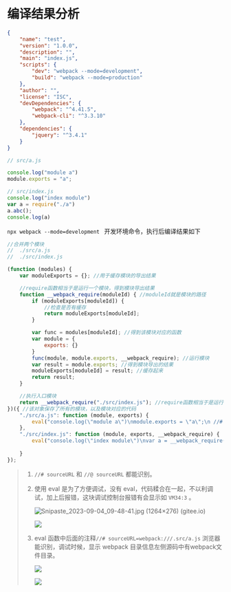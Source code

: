 # 编译结果分析

```json
{
    "name": "test",
    "version": "1.0.0",
    "description": "",
    "main": "index.js",
    "scripts": {
        "dev": "webpack --mode=development",
        "build": "webpack --mode=production"
    },
    "author": "",
    "license": "ISC",
    "devDependencies": {
        "webpack": "^4.41.5",
        "webpack-cli": "^3.3.10"
    },
    "dependencies": {
        "jquery": "^3.4.1"
    }
}

```



```js
// src/a.js

console.log("module a")
module.exports = "a";

// src/index.js
console.log("index module")
var a = require("./a")
a.abc();
console.log(a)
```

`npx webpack --mode=development ` 开发环境命令，执行后编译结果如下

```js
//合并两个模块
//  ./src/a.js
//  ./src/index.js

(function (modules) {
    var moduleExports = {}; //用于缓存模块的导出结果

    //require函数相当于是运行一个模块，得到模块导出结果
    function __webpack_require(moduleId) { //moduleId就是模块的路径
        if (moduleExports[moduleId]) {
            //检查是否有缓存
            return moduleExports[moduleId];
        }

        var func = modules[moduleId]; //得到该模块对应的函数
        var module = {
            exports: {}
        }
        func(module, module.exports, __webpack_require); //运行模块
        var result = module.exports; //得到模块导出的结果
        moduleExports[moduleId] = result; //缓存起来
        return result;
    }

    //执行入口模块
    return __webpack_require("./src/index.js"); //require函数相当于是运行一个模块，得到模块导出结果
})({ //该对象保存了所有的模块，以及模块对应的代码
    "./src/a.js": function (module, exports) {
        eval("console.log(\"module a\")\nmodule.exports = \"a\";\n //# sourceURL=webpack:///./src/a.js")
    },
    "./src/index.js": function (module, exports, __webpack_require) {
        eval("console.log(\"index module\")\nvar a = __webpack_require(\"./src/a.js\")\na.abc();\nconsole.log(a)\n //# sourceURL=webpack:///./src/index.js")
      
    }
});
```

> 1. `//# sourceURL` 和 `//@ sourceURL` 都能识别。
>
> 2. 使用 eval 是为了方便调试，没有 eval，代码糅合在一起，不以利调试，加上后报错，这块调试控制台报错有会显示如 `VM34:3` 。
>
>    ![Snipaste_2023-09-04_09-48-41.jpg (1264×276) (gitee.io)](https://qwq9527.gitee.io/resource/imgs/Snipaste_2023-09-04_09-48-41.jpg)
>
>    ![](https://qwq9527.gitee.io/resource/imgs/Snipaste_2023-09-04_09-49-02.jpg)
>
> 3. eval 函数中后面的注释`//# sourceURL=webpack:///.src/a.js` 浏览器能识别，调试时候，显示 webpack 目录信息左侧源码中有webpack文件目录。
>
>    ![](https://qwq9527.gitee.io/resource/imgs/Snipaste_2023-09-04_09-44-32.jpg)
>
>    ![](https://qwq9527.gitee.io/resource/imgs/Snipaste_2023-09-04_09-45-12.jpg)
>
> 



